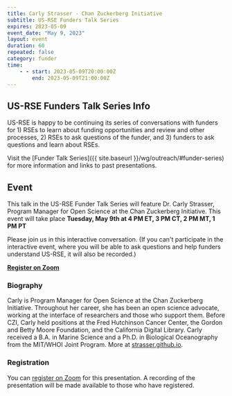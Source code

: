 ```yaml
---
title: Carly Strasser - Chan Zuckerberg Initiative
subtitle: US-RSE Funders Talk Series
expires: 2023-05-09
event_date: "May 9, 2023"
layout: event
duration: 60
repeated: false
category: funder
time:
    - - start: 2023-05-09T20:00:00Z
        end: 2023-05-09T21:00:00Z
---
```


## US-RSE Funders Talk Series Info

US-RSE is happy to be continuing its series of conversations with funders for 1) RSEs to learn about funding opportunities and review and other processes, 2) RSEs to ask questions of the funder, and 3) funders to ask questions and learn about RSEs.  

Visit the [Funder Talk Series]({{ site.baseurl }}/wg/outreach/#funder-series) for more information and links to past presentations.

## Event

This talk in the US-RSE Funder Talk Series will feature Dr. Carly Strasser, Program Manager for Open Science at the Chan Zuckerberg Initiative. This event will take place **Tuesday, May 9th at 4 PM ET, 3 PM CT, 2 PM MT, 1 PM PT**

Please join us in this interactive conversation. (If you can't participate in the interactive event, where you will be able to ask questions and help funders understand US-RSE, it will also be recorded.)

[**Register on Zoom**](https://boisestate.zoom.us/meeting/register/tJEtdO2vrDwrE9SFSESf3XikAai_UjMWbAy6)


### Biography

Carly is Program Manager for Open Science at the Chan Zuckerberg Initiative. Throughout her career, she has been an open science advocate, working at the interface of researchers and those who support them. Before CZI, Carly held positions at the Fred Hutchinson Cancer Center, the Gordon and Betty Moore Foundation, and the California Digital Library. Carly received a B.A. in Marine Science and a Ph.D. in Biological Oceanography from the MIT/WHOI Joint Program. More at [strasser.github.io](https://strasser.github.io).



### Registration

You can [register on Zoom](https://boisestate.zoom.us/meeting/register/tJEtdO2vrDwrE9SFSESf3XikAai_UjMWbAy6) for this presentation.  A recording of the presentation will be made available to those who have registered.
